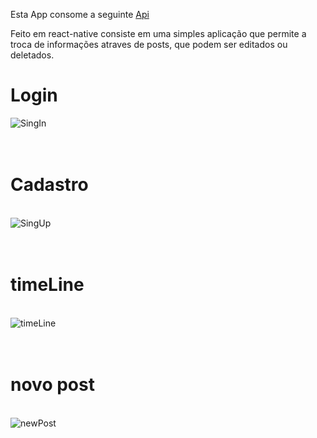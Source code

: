 Esta App consome a seguinte [Api](https://gitlab.com/b3176/back_end)

Feito em react-native consiste em uma simples aplicação que permite a troca de informações atraves de posts, que podem ser editados ou deletados. 


# Login
 ![SingIn](https://github.com/daviporto/Blog-App/blob/master/prints/singIn.jpeg?raw=true)
<br/><br/><br/>

# Cadastro 
<br/> ![SingUp](https://github.com/daviporto/Blog-App/blob/master/prints/SingUp.jpeg?raw=true)
<br/><br/><br/>

# timeLine
<br/> ![timeLine](https://github.com/daviporto/Blog-App/blob/master/prints/timeLine.jpeg?raw=true) 
<br/><br/><br/>

# novo post 
<br/> ![newPost](https://github.com/daviporto/Blog-App/blob/master/prints/newPost.jpeg?raw=true) 